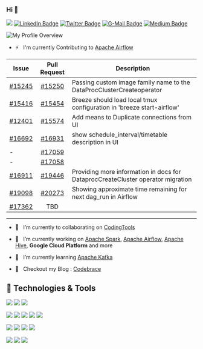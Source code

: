 ### Hi 👋 

![](https://komarev.com/ghpvc/?username=pateash&style=flat-square&color=blue)
[![LinkedIn Badge](https://img.shields.io/badge/-ashishpatel0720-blue?style=flat&logo=linkedin&logoColor=white&color=blue)](https://www.linkedin.com/in/ashishpatel0720/)
[![Twitter Badge](https://img.shields.io/badge/-ashishpatel0720-blue?style=flat&logo=twitter&logoColor=white&color=blue)](https://twitter.com/ashishpatel0720)
[![G-Mail Badge](https://img.shields.io/badge/-ashishpatel0720@gmail.com-red?style=flat-square&logo=Gmail&logoColor=white&color=red)](mailto://ashishpatel0720@gmail.com)
[![Medium Badge](https://img.shields.io/badge/-ashishpatel0720-black?style=flat-square&logo=medium&logoColor=white&color=black)](https://medium.com/@ashishpatel0720)

![My Profile Overview](https://github-readme-stats.vercel.app/api?username=pateash&show_icons=true&count_private=true)

<!-- ![Most used languages in my Github Account](https://github-readme-stats.vercel.app/api/top-langs/?username=pateash&layout=compact&count_private=true) -->

- ⚡ &nbsp;&nbsp;I'm currently Contributing to [Apache Airflow](https://github.com/apache/airflow)

| Issue                                                         | Pull Request                                           | Description  |
| -------------                                                 |:-------------:                                         | -----------  |
| [#15245](https://github.com/apache/airflow/issues/15245)      | [#15250](https://github.com/apache/airflow/pull/15250) |  Passing custom image family name to the DataProcClusterCreateoperator            |
| [#15416](https://github.com/apache/airflow/issues/15416)      | [#15454](https://github.com/apache/airflow/pull/15454) | Breeze should load local tmux configuration in 'breeze start-airflow'             |
| [#12401](https://github.com/apache/airflow/issues/12401)      | [#15574](https://github.com/apache/airflow/pull/15574) |  Add means to Duplicate connections from UI           |
| [#16692](https://github.com/apache/airflow/issues/16692)      | [#16931](https://github.com/apache/airflow/pull/16931) | show schedule_interval/timetable description in UI             |
| -                                                             | [#17059](https://github.com/apache/airflow/pull/17059) |                                  |
| -                                                             | [#17058](https://github.com/apache/airflow/pull/17058) |                              | 
| [#16911](https://github.com/apache/airflow/issues/16911)      | [#19446](https://github.com/apache/airflow/pull/19446) | Providing more information in docs for DataprocCreateCluster operator migration         | 
| [#19098](https://github.com/apache/airflow/issues/19098)      | [#20273](https://github.com/apache/airflow/pull/20273) |   Showing approximate time remaining for next dag_run in Airflow                    |
| [#17362](https://github.com/apache/airflow/issues/17362)      | TBD                                                    |                       | 

---

- 👯  &nbsp;&nbsp;I’m currently  to collaborating on [CodingTools](https://github.com/codingtools/cdt)
- 🔭  &nbsp;&nbsp;I’m currently working on [Apache Spark](https://github.com/apache/spark), [Apache Airflow](https://github.com/apache/airflow), [Apache Hive](https://github.com/apache/hive), **Google Cloud Platform** and more
- 🌱 &nbsp;&nbsp;I’m currently learning [Apache Kafka](https://github.com/apache/kafka)

- 🤔 &nbsp;&nbsp;Checkout my Blog : [Codebrace](https://medium.com/codebrace)

<!-- ## Contact Me

[![Linkedin Badge](https://img.shields.io/badge/-ashishpatel0720-blue?style=flat-square&logo=Linkedin&logoColor=white&link=https://www.linkedin.com/in/ashishpatel0720)](https://www.linkedin.com/in/ashishpatel0720)
[![Twitter Badge](https://img.shields.io/badge/-ashishpatel0720-blue?style=flat-square&logo=Twitter&logoColor=white&link=https://twitter.com/ashishpatel0720)](https://twitter.com/ashishpatel0720) 
[![Gmail Badge](https://img.shields.io/badge/-ashishpatel0720@gmail.com-blue?style=flat-square&logo=Gmail&logoColor=white)](mailto:ashishpatel0720@gmail.com) 

 -->
## 🔧 Technologies & Tools
![](https://img.shields.io/badge/Code-Java-informational?style=flat&logo=java&logoColor=white&color=6aa6f8)
![](https://img.shields.io/badge/Code-scala-informational?style=flat&logo=scala&logoColor=white&color=6aa6f8)
![](https://img.shields.io/badge/Code-Python-informational?style=flat&logo=python&logoColor=white&color=6aa6f8)

![](https://img.shields.io/badge/Tools-Spark-informational?style=flat&logo=apache-spark&logoColor=white&color=6aa6f8)
![](https://img.shields.io/badge/Tools-MapReduce-informational?style=flat&logo=apache-mapreduce&logoColor=white&color=6aa6f8)
![](https://img.shields.io/badge/Tools-Airflow-informational?style=flat&logo=apache-airflow&logoColor=white&color=6aa6f8)
![](https://img.shields.io/badge/Tools-Docker-informational?style=flat&logo=docker&logoColor=white&color=6aa6f8)
![](https://img.shields.io/badge/Tools-Spring-informational?style=flat&logo=spring&logoColor=white&color=6aa6f8)


![](https://img.shields.io/badge/DB-Presto-informational?style=flat&logo=presto&logoColor=white&color=6aa6f8)
![](https://img.shields.io/badge/DB-BigQuery-informational?style=flat&logo=google-cloud&logoColor=white&color=6aa6f8)
![](https://img.shields.io/badge/DB-Hive-informational?style=flat&logo=hive&logoColor=white&color=6aa6f8)
![](https://img.shields.io/badge/DB-Impala-informational?style=flat&logo=impala&logoColor=white&color=6aa6f8)


![](https://img.shields.io/badge/Code-SQL-informational?style=flat&logo=sql&logoColor=white&color=6aa6f8)
![](https://img.shields.io/badge/DB-MySQL-informational?style=flat&logo=mysql&logoColor=white&color=6aa6f8)
![](https://img.shields.io/badge/DB-Oracle-informational?style=flat&logo=oracle&logoColor=white&color=6aa6f8)


<!--
**ashishpatel0720/ashishpatel0720** is a ✨ _special_ ✨ repository because its `README.md` (this file) appears on your GitHub profile.

Here are some ideas to get you started:

- 🔭 I’m currently working on ...
- 🌱 I’m currently learning ...
- 👯 I’m looking to collaborate on ...
- 🤔 I’m looking for help with ...
- 💬 Ask me about ...
- 📫 How to reach me: ...
- 😄 Pronouns: ...
- ⚡ Fun fact: ...
-->


